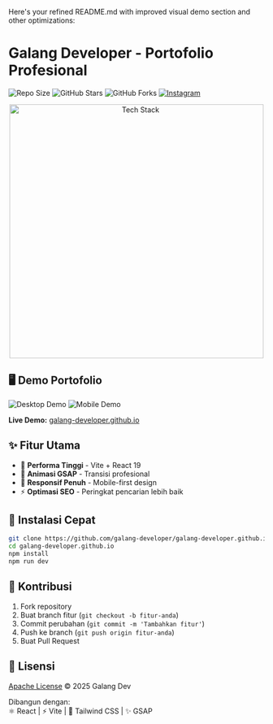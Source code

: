 Here's your refined README.md with improved visual demo section and other optimizations:

# Galang Developer - Portofolio Profesional

![Repo Size](https://img.shields.io/github/repo-size/galang-developer/galang-developer.github.io)
![GitHub Stars](https://img.shields.io/github/stars/galang-developer/galang-developer.github.io?style=social)
![GitHub Forks](https://img.shields.io/github/forks/galang-developer/galang-developer.github.io?style=social)
[![Instagram](https://img.shields.io/badge/Instagram-Follow_@sai.satoruu-E4405F?style=social&logo=instagram)](https://www.instagram.com/sai.satoruu/)

<p align="center">
  <img src="https://skillicons.dev/icons?i=react,vite,tailwind,git,github,figma" alt="Tech Stack" width="500">
</p>

## 🖥️ Demo Portofolio

![Desktop Demo](./website-demo-image/desktop.png "Tampilan Desktop")
![Mobile Demo](./website-demo-image/mobile.png "Tampilan Mobile")

**Live Demo:** [galang-developer.github.io](https://galang-developer.github.io/)

## ✨ Fitur Utama

- 🚀 **Performa Tinggi** - Vite + React 19
- 🎥 **Animasi GSAP** - Transisi profesional
- 📱 **Responsif Penuh** - Mobile-first design
- ⚡ **Optimasi SEO** - Peringkat pencarian lebih baik

## 🚀 Instalasi Cepat

```bash
git clone https://github.com/galang-developer/galang-developer.github.io.git
cd galang-developer.github.io
npm install
npm run dev
```

## 🤝 Kontribusi

1. Fork repository
2. Buat branch fitur (`git checkout -b fitur-anda`)
3. Commit perubahan (`git commit -m 'Tambahkan fitur'`)
4. Push ke branch (`git push origin fitur-anda`)
5. Buat Pull Request

## 📜 Lisensi

[Apache License](LICENSE) © 2025 Galang Dev

Dibangun dengan:  
⚛️ React | ⚡ Vite | 🎨 Tailwind CSS | ✨ GSAP